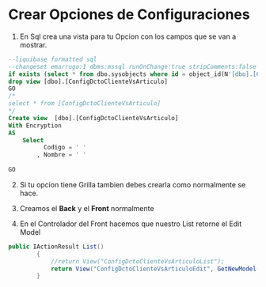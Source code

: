 # Crear Opciones de Configuraciones

1.	En Sql crea una vista para tu Opcion con los campos que se van a mostrar.
```sql
--liquibase formatted sql
--changeset emarrugo:1 dbms:mssql runOnChange:true stripComments:false endDelimiter:GO
if exists (select * from dbo.sysobjects where id = object_id(N'[dbo].[ConfigDctoClienteVsArticulo]') and OBJECTPROPERTY(id, N'IsView') = 1)
drop view [dbo].[ConfigDctoClienteVsArticulo]
GO
/*
select * from [ConfigDctoClienteVsArticulo]
*/
Create view  [dbo].[ConfigDctoClienteVsArticulo]
With Encryption
AS
	Select 
		  Codigo = ' '
		, Nombre = ' '
		
GO
```
2.	Si tu opcion tiene Grilla tambien debes crearla como normalmente se hace.

3.	Creamos el **Back** y el **Front** normalmente

4.	En el Controlador del Front hacemos que nuestro List retorne el Edit Model
```c#
public IActionResult List()
		{
			//return View("ConfigDctoClienteVsArticuloList");
			return View("ConfigDctoClienteVsArticuloEdit", GetNewModel());
		}
```
